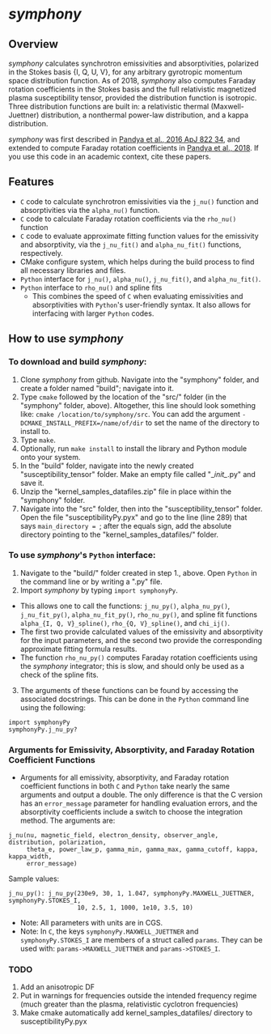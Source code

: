 # *symphony*

## Overview

*symphony* calculates synchrotron emissivities and absorptivities, polarized in the Stokes basis {I, Q, U, V}, for any arbitrary gyrotropic momentum space distribution function. As of 2018, *symphony* also computes Faraday rotation coefficients in the Stokes basis and the full relativistic magnetized plasma susceptibility tensor, provided the distribution function is isotropic. Three distribution functions are built in: a relativistic thermal (Maxwell-Juettner) distribution, a nonthermal power-law distribution, and a kappa distribution.

*symphony* was first described in [Pandya et al., 2016 ApJ 822 34](http://dx.doi.org/10.3847/0004-637X/822/1/34), and extended to compute Faraday rotation coefficients in [Pandya et al., 2018](https://arxiv.org/abs/1810.05530). If you use this code in an academic context, cite these papers.

## Features

* `C` code to calculate synchrotron emissivities via the `j_nu()` function and absorptivities via the `alpha_nu()` function.
* `C` code to calculate Faraday rotation coefficients via the `rho_nu()` function
* `C` code to evaluate approximate fitting function values for the emissivity and absorptivity, via the `j_nu_fit()` and `alpha_nu_fit()` functions, respectively.
* CMake configure system, which helps during the build process to find all necessary libraries and files.
* `Python` interface for `j_nu()`, `alpha_nu()`, `j_nu_fit()`, and `alpha_nu_fit()`.
* `Python` interface to `rho_nu()` and spline fits
  * This combines the speed of `C` when evaluating emissivities and absorptivities with `Python`'s user-friendly syntax.  It also allows for interfacing with larger `Python` codes.

## How to use *symphony*

### To download and build *symphony*:
 1. Clone *symphony* from github.  Navigate into the "symphony" folder, and create a folder named "build"; navigate into it.
 2. Type `cmake` followed by the location of the "src/" folder (in the "symphony" folder, above).  Altogether, this line should look something like: `cmake /location/to/symphony/src`. You can add the argument `-DCMAKE_INSTALL_PREFIX=/name/of/dir` to set the name of the directory to install to.
 3. Type `make`.
 4. Optionally, run `make install` to install the library and Python module onto your system.
 5. In the "build" folder, navigate into the newly created "susceptibility_tensor" folder. Make an empty file called "\__init\__.py" and save it.
 6. Unzip the "kernel_samples_datafiles.zip" file in place within the "symphony" folder.
 7. Navigate into the "src" folder, then into the "susceptibility_tensor" folder. Open the file "susceptibilityPy.pyx" and go to the line (line 289) that says `main_directory = `; after the equals sign, add the absolute directory pointing to the "kernel_samples_datafiles/" folder.

### To use *symphony*'s `Python` interface:
 1. Navigate to the "build/" folder created in step 1., above.  Open `Python` in the command line or by writing a ".py" file.
 2. Import *symphony* by typing `import symphonyPy`.  
  * This allows one to call the functions: `j_nu_py()`, `alpha_nu_py()`, `j_nu_fit_py()`, `alpha_nu_fit_py()`, `rho_nu_py()`, and spline fit functions `alpha_{I, Q, V}_spline()`, `rho_{Q, V}_spline()`, and `chi_ij()`.  
  * The first two provide calculated values of the emissivity and absorptivity for the input parameters, and the second two provide the corresponding approximate fitting formula results.
  * The function `rho_nu_py()` computes Faraday rotation coefficients using the *symphony* integrator; this is slow, and should only be used as a check of the spline fits.
 3. The arguments of these functions can be found by accessing the associated docstrings.  This can be done in the `Python` command line using the following: 
```
import symphonyPy
symphonyPy.j_nu_py?
```

### Arguments for Emissivity, Absorptivity, and Faraday Rotation Coefficient Functions
* Arguments for all emissivity, absorptivity, and Faraday rotation coefficient functions in both `C` and `Python` take nearly the same arguments and output a double.  The only difference is that the C version has an `error_message` parameter for handling evaluation errors, and the absorptivity coefficients include a switch to choose the integration method. The arguments are: 
```
j_nu(nu, magnetic_field, electron_density, observer_angle, distribution, polarization, 
     theta_e, power_law_p, gamma_min, gamma_max, gamma_cutoff, kappa, kappa_width,
	 error_message)
```
Sample values:
```
j_nu_py(): j_nu_py(230e9, 30, 1, 1.047, symphonyPy.MAXWELL_JUETTNER, symphonyPy.STOKES_I,
                   10, 2.5, 1, 1000, 1e10, 3.5, 10)
```
* Note: All parameters with units are in CGS.
* Note: In `C`, the keys `symphonyPy.MAXWELL_JUETTNER` and `symphonyPy.STOKES_I` are members of a struct called `params`.  They can be used with: `params->MAXWELL_JUETTNER` and `params->STOKES_I`.

### TODO
1. Add an anisotropic DF
2. Put in warnings for frequencies outside the intended frequency regime (much greater than the plasma, relativistic cyclotron frequencies)
3. Make cmake automatically add kernel_samples_datafiles/ directory to susceptibilityPy.pyx
